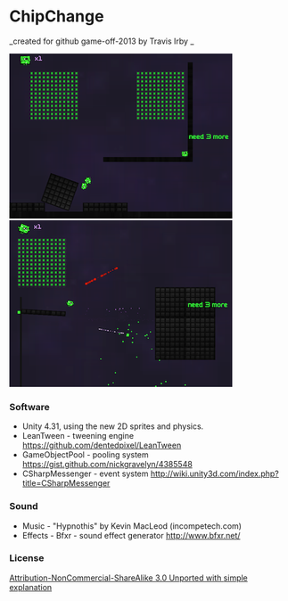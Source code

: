 # ChipChange

_created for github game-off-2013 by Travis Irby _


![ScreenShot](/ReadmeImages/screen1.png)![ScreenShot](/ReadmeImages/screen2.png)

### Software

- Unity 4.31, using the new 2D sprites and physics.
- LeanTween - tweening engine https://github.com/dentedpixel/LeanTween
- GameObjectPool - pooling system https://gist.github.com/nickgravelyn/4385548
- CSharpMessenger - event system http://wiki.unity3d.com/index.php?title=CSharpMessenger

### Sound

- Music - "Hypnothis" by Kevin MacLeod (incompetech.com)
- Effects - Bfxr - sound effect generator http://www.bfxr.net/

### License

<a href="http://creativecommons.org/licenses/by-nc-sa/3.0/legalcode">Attribution-NonCommercial-ShareAlike 3.0 Unported with <a href="http://creativecommons.org/licenses/by-nc-sa/3.0/deed.en_US">simple explanation</a>